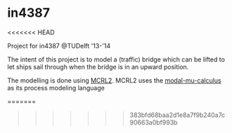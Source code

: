 in4387
======
<<<<<<< HEAD

Project for in4387 @TUDelft '13-'14

The intent of this project is to model a (traffic) bridge which can be lifted to let ships sail through when the bridge is in an upward position.

The modelling is done using [MCRL2](http://www.mcrl2.org/release/user_manual/index.html). MCRL2 uses the [modal-mu-calculus](http://en.wikipedia.org/wiki/Modal_%CE%BC-calculus) as its process modeling language


=======
>>>>>>> 383bfd68baa2d1e8a7f9b240a7c90663a0bf993b
